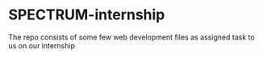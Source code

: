 # SPECTRUM-internship
The repo consists of some few web development files as assigned task 
to us on our internship
